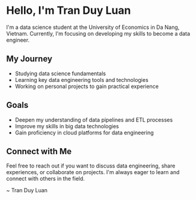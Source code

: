 # Hello, I'm Tran Duy Luan

I'm a data science student at the University of Economics in Da Nang, Vietnam. Currently, I'm focusing on developing my skills to become a data engineer.

## My Journey

- Studying data science fundamentals
- Learning key data engineering tools and technologies
- Working on personal projects to gain practical experience

## Goals

- Deepen my understanding of data pipelines and ETL processes
- Improve my skills in big data technologies
- Gain proficiency in cloud platforms for data engineering

## Connect with Me

Feel free to reach out if you want to discuss data engineering, share experiences, or collaborate on projects. I'm always eager to learn and connect with others in the field.

~ Tran Duy Luan
